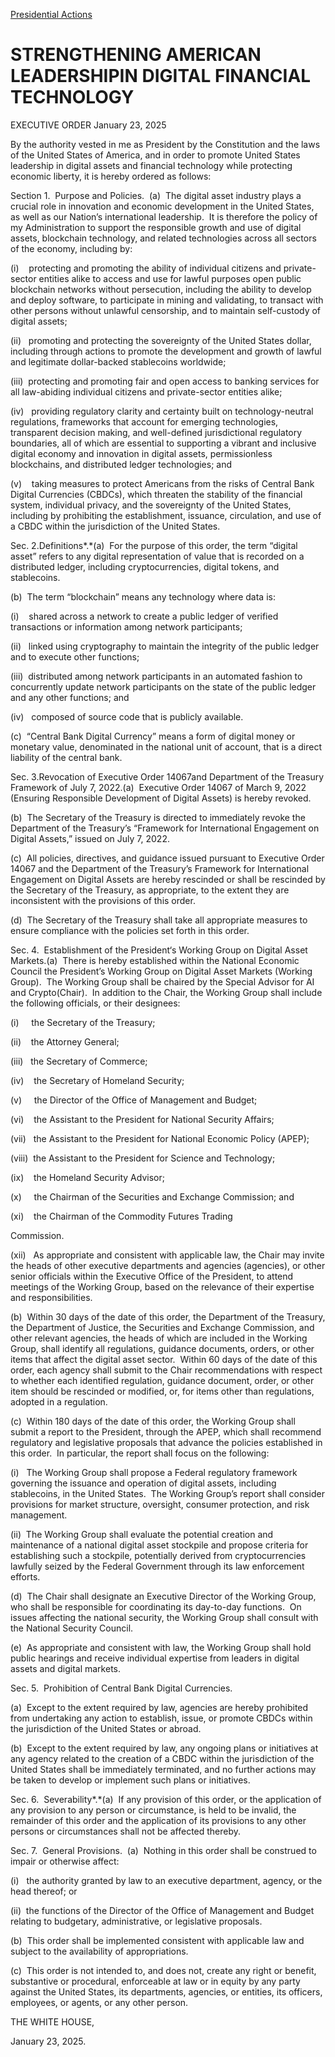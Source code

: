 
[Presidential Actions](https://www.whitehouse.gov/presidential-actions/) 

STRENGTHENING AMERICAN LEADERSHIPIN DIGITAL FINANCIAL TECHNOLOGY
================================================================

EXECUTIVE ORDER 
January 23, 2025 



By the authority vested in me as President by the Constitution and the laws of the United States of America, and in order to promote United States leadership in digital assets and financial technology while protecting economic liberty, it is hereby ordered as follows:

Section 1.  Purpose and Policies.  (a)  The digital asset industry plays a crucial role in innovation and economic development in the United States, as well as our Nation’s international leadership.  It is therefore the policy of my Administration to support the responsible growth and use of digital assets, blockchain technology, and related technologies across all sectors of the economy, including by:

(i)    protecting and promoting the ability of individual citizens and private-sector entities alike to access and use for lawful purposes open public blockchain networks without persecution, including the ability to develop and deploy software, to participate in mining and validating, to transact with other persons without unlawful censorship, and to maintain self-custody of digital assets;

(ii)   promoting and protecting the sovereignty of the United States dollar, including through actions to promote the development and growth of lawful and legitimate dollar-backed stablecoins worldwide;

(iii)  protecting and promoting fair and open access to banking services for all law-abiding individual citizens and private-sector entities alike;

(iv)   providing regulatory clarity and certainty built on technology-neutral regulations, frameworks that account for emerging technologies, transparent decision making, and well-defined jurisdictional regulatory boundaries, all of which are essential to supporting a vibrant and inclusive digital economy and innovation in digital assets, permissionless blockchains, and distributed ledger technologies; and

(v)    taking measures to protect Americans from the risks of Central Bank Digital Currencies (CBDCs), which threaten the stability of the financial system, individual privacy, and the sovereignty of the United States, including by prohibiting the establishment, issuance, circulation, and use of a CBDC within the jurisdiction of the United States.

Sec. 2.Definitions*.*(a)  For the purpose of this order, the term “digital asset” refers to any digital representation of value that is recorded on a distributed ledger, including cryptocurrencies, digital tokens, and stablecoins.

(b)  The term “blockchain” means any technology where data is:

(i)    shared across a network to create a public ledger of verified transactions or information among network participants;

(ii)   linked using cryptography to maintain the integrity of the public ledger and to execute other functions;

(iii)  distributed among network participants in an automated fashion to concurrently update network participants on the state of the public ledger and any other functions; and

(iv)   composed of source code that is publicly available.

(c)  “Central Bank Digital Currency” means a form of digital money or monetary value, denominated in the national unit of account, that is a direct liability of the central bank.

Sec. 3.Revocation of Executive Order 14067and Department of the Treasury Framework of July 7, 2022.(a)  Executive Order 14067 of March 9, 2022 (Ensuring Responsible Development of Digital Assets) is hereby revoked.

(b)  The Secretary of the Treasury is directed to immediately revoke the Department of the Treasury’s “Framework for International Engagement on Digital Assets,” issued on July 7, 2022.

(c)  All policies, directives, and guidance issued pursuant to Executive Order 14067 and the Department of the Treasury’s Framework for International Engagement on Digital Assets are hereby rescinded or shall be rescinded by the Secretary of the Treasury, as appropriate, to the extent they are inconsistent with the provisions of this order.

(d)  The Secretary of the Treasury shall take all appropriate measures to ensure compliance with the policies set forth in this order.

Sec. 4.  Establishment of the President‘s Working Group on Digital Asset Markets.(a)  There is hereby established within the National Economic Council the President’s Working Group on Digital Asset Markets (Working Group).  The Working Group shall be chaired by the Special Advisor for AI and Crypto(Chair).  In addition to the Chair, the Working Group shall include the following officials, or their designees:

(i)     the Secretary of the Treasury;

(ii)    the Attorney General;

(iii)   the Secretary of Commerce;

(iv)    the Secretary of Homeland Security;

(v)     the Director of the Office of Management and Budget;

(vi)    the Assistant to the President for National Security Affairs;

(vii)   the Assistant to the President for National Economic Policy (APEP);

(viii)  the Assistant to the President for Science and Technology;

(ix)    the Homeland Security Advisor;

(x)     the Chairman of the Securities and Exchange Commission; and

(xi)    the Chairman of the Commodity Futures Trading

Commission.

(xii)   As appropriate and consistent with applicable law, the Chair may invite the heads of other executive departments and agencies (agencies), or other senior officials within the Executive Office of the President, to attend meetings of the Working Group, based on the relevance of their expertise and responsibilities.

(b)  Within 30 days of the date of this order, the Department of the Treasury, the Department of Justice, the Securities and Exchange Commission, and other relevant agencies, the heads of which are included in the Working Group, shall identify all regulations, guidance documents, orders, or other items that affect the digital asset sector.  Within 60 days of the date of this order, each agency shall submit to the Chair recommendations with respect to whether each identified regulation, guidance document, order, or other item should be rescinded or modified, or, for items other than regulations, adopted in a regulation.

(c)  Within 180 days of the date of this order, the Working Group shall submit a report to the President, through the APEP, which shall recommend regulatory and legislative proposals that advance the policies established in this order.  In particular, the report shall focus on the following:

(i)   The Working Group shall propose a Federal regulatory framework governing the issuance and operation of digital assets, including stablecoins, in the United States.  The Working Group’s report shall consider provisions for market structure, oversight, consumer protection, and risk management.

(ii)  The Working Group shall evaluate the potential creation and maintenance of a national digital asset stockpile and propose criteria for establishing such a stockpile, potentially derived from cryptocurrencies lawfully seized by the Federal Government through its law enforcement efforts.

(d)  The Chair shall designate an Executive Director of the Working Group, who shall be responsible for coordinating its day-to-day functions.  On issues affecting the national security, the Working Group shall consult with the National Security Council.

(e)  As appropriate and consistent with law, the Working Group shall hold public hearings and receive individual expertise from leaders in digital assets and digital markets.

Sec. 5.  Prohibition of Central Bank Digital Currencies. 

(a)  Except to the extent required by law, agencies are hereby prohibited from undertaking any action to establish, issue, or promote CBDCs within the jurisdiction of the United States or abroad.

(b)  Except to the extent required by law, any ongoing plans or initiatives at any agency related to the creation of a CBDC within the jurisdiction of the United States shall be immediately terminated, and no further actions may be taken to develop or implement such plans or initiatives.

Sec. 6.  Severability*.*(a)  If any provision of this order, or the application of any provision to any person or circumstance, is held to be invalid, the remainder of this order and the application of its provisions to any other persons or circumstances shall not be affected thereby.

Sec. 7.  General Provisions.  (a)  Nothing in this order shall be construed to impair or otherwise affect:

(i)   the authority granted by law to an executive department, agency, or the head thereof; or

(ii)  the functions of the Director of the Office of Management and Budget relating to budgetary, administrative, or legislative proposals.

(b)  This order shall be implemented consistent with applicable law and subject to the availability of appropriations.

(c)  This order is not intended to, and does not, create any right or benefit, substantive or procedural, enforceable at law or in equity by any party against the United States, its departments, agencies, or entities, its officers, employees, or agents, or any other person.

THE WHITE HOUSE,

January 23, 2025.



